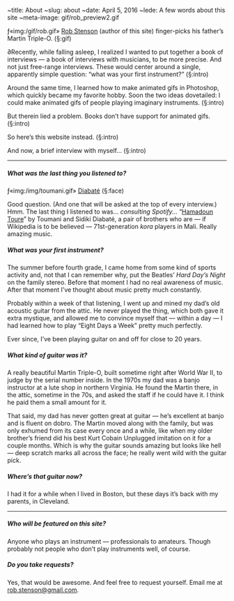 ~title: About
~slug: about
~date: April 5, 2016
~lede: A few words about this site
~meta-image: gif/rob_preview2.gif

ƒ«img:/gif/rob.gif» [Rob Stenson](http://robstenson.com) (author of this site) finger-picks his father’s Martin Triple-O. (§:gif)

∂Recently, while falling asleep, I realized I wanted to put together a book of interviews — a book of interviews with musicians, to be more precise. And not just free-range interviews. These would center around a single, apparently simple question: “what was your first instrument?” (§:intro)

Around the same time, I learned how to make animated gifs in Photoshop, which quickly became my favorite hobby. Soon the two ideas dovetailed: I could make animated gifs of people playing imaginary instruments. (§:intro)

But therein lied a problem. Books don’t have support for animated gifs. (§:intro)

So here’s this website instead. (§:intro)

And now, a brief interview with myself... (§:intro)

___

##### What was the last thing you listened to?

ƒ«img:/img/toumani.gif» [Diabaté](https://en.wikipedia.org/wiki/Toumani%5FDiabate) (§:face)

Good question. (And one that will be asked at the top of every interview.) Hmm. The last thing I listened to was... _consulting Spotify..._ “[Hamadoun Toure](/sound/hamadoun-toure.mp3)” by Toumani and Sidiki Diabaté, a pair of brothers who are — if Wikipedia is to be believed — 71st-generation _kora_ players in Mali. Really amazing music.

##### What was your first instrument?

The summer before fourth grade, I came home from some kind of sports activity and, not that I can remember why, put the Beatles’ _Hard Day’s Night_ on the family stereo. Before that moment I had no real awareness of music. After that moment I’ve thought about music pretty much constantly.

Probably within a week of that listening, I went up and mined my dad’s old acoustic guitar from the attic. He never played the thing, which both gave it extra mystique, and allowed me to convince myself that — within a day — I had learned how to play “Eight Days a Week” pretty much perfectly.

Ever since, I’ve been playing guitar on and off for close to 20 years.

##### What kind of guitar was it?

A really beautiful Martin Triple-O, built sometime right after World War II, to judge by the serial number inside. In the 1970s my dad was a banjo instructor at a lute shop in northern Virginia. He found the Martin there, in the attic, sometime in the 70s, and asked the staff if he could have it. I think he paid them a small amount for it.

That said, my dad has never gotten great at guitar — he’s excellent at banjo and is fluent on dobro. The Martin moved along with the family, but was only exhumed from its case every once and a while, like when my older brother’s friend did his best Kurt Cobain Unplugged imitation on it for a couple months. Which is why the guitar sounds amazing but looks like hell — deep scratch marks all across the face; he really went wild with the guitar pick.

##### Where’s that guitar now?

I had it for a while when I lived in Boston, but these days it’s back with my parents, in Cleveland.

___

##### Who will be featured on this site?

Anyone who plays an instrument — professionals to amateurs. Though probably not people who don’t play instruments well, of course.

##### Do you take requests?

Yes, that would be awesome. And feel free to request yourself. Email me at rob.stenson@gmail.com.